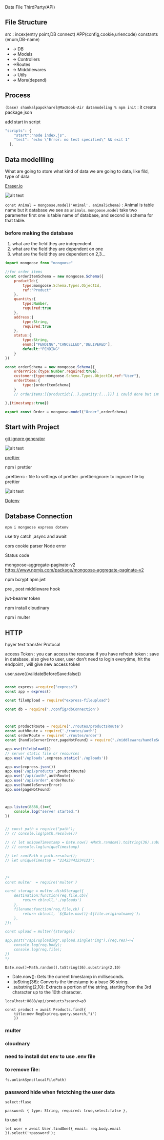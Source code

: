 Data  File   ThirdParty(API)

## File Structure

src : incex(entry point,DB connect) APP(config,cookie,urlencode) constants (enum,DB-name)

* -> DB
* -> Models
* -> Controllers
* ->Routes
* -> Midddlewares
* -> Utils
* -> More(depend)

## Process
```(base) shankalpapokharel@MacBook-Air datamodeling % npm init``` : it create package json

add start in script

```js
"scripts": {
    "start":"node index.js",
    "test": "echo \"Error: no test specified\" && exit 1"
  },
```

## Data modellling

What are going to store
what kind of data we are going to data, 
like fild,  type of data

[Eraser.io](https://app.eraser.io/dashboard/all)


![alt text](<image/Screenshot 2024-03-26 at 11.10.55 AM.png>)


```const Animal = mongoose.model('Animal', animalSchema)``` : Animal is table name but it database we see as ```animals```. ```mongoose.model``` take two paramerter  first one is table name of database, and second is schema for that table. 

### before making the database
1. what are the field they are independent
2. what are the field they are dependent on one 
2. what are the field they are dependent on 2,3...

```js
import mongoose from "mongoose"

//for order items
const orderItemSchema = new mongoose.Schema({
    productId:{
        type:mongoose.Schema.Types.ObjectId,
        ref:"Product"
    },
    quantity:{
        type:Number,
        required:true
    },
    address:{
        type:String,
        required:true
    },
    status:{
        type:String,
        enum:["PENDING","CANCELLED",'DELIVERED'],
        default:"PENDING"
    }
})

const orderSchema = new mongoose.Schema({
    orderPrice:{type:Number,required:true},
    customer:{type:mongoose.Schema.Types.ObjectId,ref:"User"},
    orderItems:{
        type:[orderItemSchema]
    }
    // orderItems:[{productid:{..},quatity:{...}}] i could done but introduce different secnerio

},{timestamps:true})

export const Order = mongoose.model("Order",orderSchema)
```

## Start with Project

[git ignore generator](https://mrkandreev.name/snippets/gitignore-generator/#Node)

![alt text](<image/Screenshot 2024-03-26 at 7.10.36 PM.png>)

[prettier](https://www.npmjs.com/package/prettier)


npm i prettier

.prettierrc : file to settings of prettier
.prettierignore: to ingnore file by prettier

![alt text](<image/Screenshot 2024-03-26 at 7.27.07 PM.png>)


[Dotenv](https://www.npmjs.com/package/dotenv)

## Database Connection

```npm i mongoose express dotenv```

use try catch ,async and  await


cors
cookie parser
Node error

Status code


mongoose-aggregate-paginate-v2
https://www.npmjs.com/package/mongoose-aggregate-paginate-v2


npm bcrypt 
npm jwt

pre , post middleware hook 

jwt-bearrer token


npm install cloudinary

npm i multer



## HTTP
hpyer text transfer Protocal



access Token : you can access the resourse if you have 
refresh token : save in database, also give to user, user don't need to login everytime, hit the endpoint ,  will give new access token

 user.save({validateBeforeSave:false})







```js

const express =require("express")
const app = express()

const fileUpload = require("express-fileupload")

const db = require('./config/dbConnection')



const productRoute = require('./routes/productsRoute')
const authRoute = require('./routes/auth')
const orderRoute = require('./routes/order')
const {handleServerError,pageNotFound} = require("./middleware/handleServerError")

app.use(fileUpload())
// server static file or resources
app.use('/uploads',express.static('./uploads'))

app.use(express.json())
app.use('/api/products',productRoute)
app.use('/api/auth',authRoute)
app.use('/api/order',orderRoute)
app.use(handleServerError)
app.use(pageNotFound)



app.listen(8888,()=>{
    console.log("server started.")
})


// const path = require("path");
// // console.log(path.resolve())

// // let uniqueTimestamp = Date.now() +Math.random().toString(36).substring(2, 10)
// // console.log(uniqueTimestamp)

// let rootPath = path.resolve();
// let uniqueTimestap = "21423441234123";



/*
const multer  = require('multer')

const storage = multer.diskStorage({
    destination:function(req,file,cb){
        return cb(null,'./uploads')
    },
    filename:function(req,file,cb) {
        return cb(null, `${Date.now()}-${file.originalname}`);
    },
});

const upload = multer({storage})

app.post("/api/uploadimg",upload.single("img"),(req,res)=>{
    console.log(req.body);
    console.log(req.file);
})
*/
```


```Date.now()+Math.random().toString(36).substring(2,10)```
* Date.now(): Gets the current timestamp in milliseconds.
* .toString(36): Converts the timestamp to a base 36 string.
* .substring(2,10): Extracts a portion of the string, starting from the 3rd character up to the 10th character.


```localhost:8888/api/products?search=p3```

```
const product = await Products.find({
    title:new RegExp(req.query.search,"i")
    })
```

### multer

### cloudnary

### need to install dot env to use .env file

### to remove file: 
```
fs.unlinkSync(localFilePath)
```

### password hide when fetctching the user data
```select:flase```
```
password: { type: String, required: true,select:false },
```
to  use it

```
let user = await User.findOne({ email: req.body.email }).select('+password');
```
